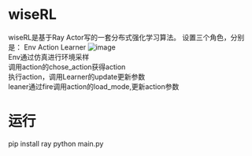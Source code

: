 # wiseRL
wiseRL是基于Ray Actor写的一套分布式强化学习算法。
设置三个角色，分别是：
Env
Action
Learner
![image](https://user-images.githubusercontent.com/120070404/224656698-3ca6f4dc-53c6-452d-9035-560da132a8e1.png)<br/>
Env通过仿真进行环境采样<br/>
调用action的chose_action获得action<br/>
执行action，调用Learner的update更新参数<br/>
leaner通过fire调用action的load_mode,更新action参数<br/>

# 运行
pip install ray
python main.py

